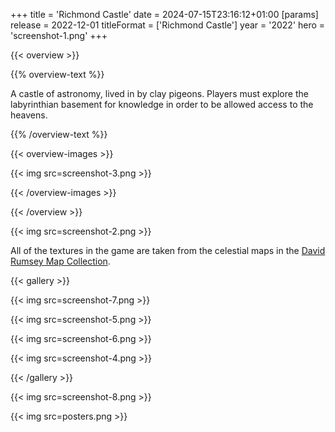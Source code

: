 +++
title = 'Richmond Castle'
date = 2024-07-15T23:16:12+01:00
[params]
    release = 2022-12-01
    titleFormat = ['Richmond Castle']
    year = '2022'
    hero = 'screenshot-1.png'
+++

{{< overview >}}

{{% overview-text %}}

A castle of astronomy, lived in by clay pigeons. Players must explore the labyrinthian basement for knowledge in order to be allowed access to the heavens.

{{% /overview-text %}}

{{< overview-images >}}

{{< img src=screenshot-3.png >}}

{{< /overview-images >}}

{{< /overview >}}

{{< img src=screenshot-2.png >}}

All of the textures in the game are taken from the celestial maps in the [David Rumsey Map Collection](https://www.davidrumsey.com).

{{< gallery >}}

{{< img src=screenshot-7.png >}}

{{< img src=screenshot-5.png >}}

{{< img src=screenshot-6.png >}}

{{< img src=screenshot-4.png >}}

{{< /gallery >}}

{{< img src=screenshot-8.png >}}

{{< img src=posters.png >}}
